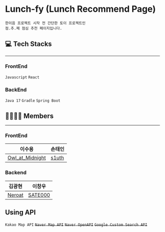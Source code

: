# Lunch-fy (Lunch Recommend Page)
```  
한이음 프로젝트 시작 전 간단한 토이 프로젝트인  
점.추.페 점심 추천 페이지입니다.  
```  

## 💻 Tech Stacks
---  
### FrontEnd
`Javascript` `React`
### BackEnd
`Java 17` `Gradle` `Spring Boot` 

## 👨‍👨‍👧‍👧 Members
--- 
### FrontEnd
|이수용|손태인|  
|------|------|   
|[Owl_at_Midnight](https://github.com/OWL-AT-Midnight)|[s1uth](https://github.com/s1uth)|  

### Backend
|김광현|이창우|  
|------|------|  
|[Neroat](https://github.com/Neroat)|[SATE000](https://github.com/SATE000)|

## Using API
`Kakao Map API` ~~`Naver Map API`~~ ~~`Naver OpenAPI`~~ ~~`Google Custom Search API`~~ 
